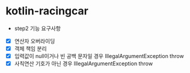 # kotlin-racingcar

- step2 기능 요구사항
- [x] 연산자 오버라이딩
- [x] 객체 책임 분리
- [x] 입력값이 null이거나 빈 공백 문자일 경우 IllegalArgumentException throw
- [x] 사칙연산 기호가 아닌 경우 IllegalArgumentException throw
